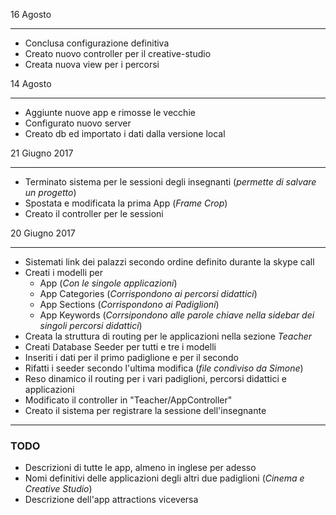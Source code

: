 16 Agosto
_______

- Conclusa configurazione definitiva
- Creato nuovo controller per il creative-studio
- Creata nuova view per i percorsi



14 Agosto
_______

- Aggiunte nuove app e rimosse le vecchie
- Configurato nuovo server
- Creato db ed importato i dati dalla versione local



21 Giugno 2017
_______

- Terminato sistema per le sessioni degli insegnanti (_permette di salvare un progetto_)
- Spostata e modificata la prima App (_Frame Crop_)
- Creato il controller per le sessioni


20 Giugno 2017
_______


- Sistemati link dei palazzi secondo ordine definito durante la skype call
- Creati i modelli per
  - App (_Con le singole applicazioni_)
  - App Categories (_Corrispondono ai percorsi didattici_)
  - App Sections (_Corrispondono ai Padiglioni_)
  - App Keywords (_Corrsipondono alle parole chiave nella sidebar dei singoli percorsi didattici_)
- Creata la struttura di routing per le applicazioni nella sezione _Teacher_
- Creati Database Seeder per tutti e tre i modelli
- Inseriti i dati per il primo padiglione e per il secondo
- Rifatti i seeder secondo l'ultima modifica (_file condiviso da Simone_)
- Reso dinamico il routing per i vari padiglioni, percorsi didattici e applicazioni
- Modificato il controller in "Teacher/AppController"
- Creato il sistema per registrare la sessione dell'insegnante

_______


### TODO
- Descrizioni di tutte le app, almeno in inglese per adesso
- Nomi definitivi delle applicazioni degli altri due padiglioni (_Cinema e Creative Studio_)
- Descrizione dell'app attractions viceversa
